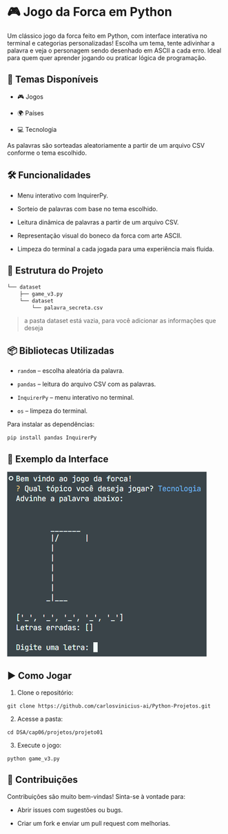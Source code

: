 # 🎮 Jogo da Forca em Python

Um clássico jogo da forca feito em Python, com interface interativa no terminal e categorias personalizadas! Escolha um tema, tente adivinhar a palavra e veja o personagem sendo desenhado em ASCII a cada erro. Ideal para quem quer aprender jogando ou praticar lógica de programação.

## 🧠 Temas Disponíveis

- 🎮 Jogos

- 🌍 Países

- 💻 Tecnologia

As palavras são sorteadas aleatoriamente a partir de um arquivo CSV conforme o tema escolhido.

## 🛠️ Funcionalidades

- Menu interativo com InquirerPy.

- Sorteio de palavras com base no tema escolhido.

- Leitura dinâmica de palavras a partir de um arquivo CSV.

- Representação visual do boneco da forca com arte ASCII.

- Limpeza do terminal a cada jogada para uma experiência mais fluida.

## 📁 Estrutura do Projeto
```
└── dataset
    ├── game_v3.py
    └── dataset
        └── palavra_secreta.csv
```

> a pasta dataset está vazia, para você adicionar as informações que deseja

## 📦 Bibliotecas Utilizadas
- `random` – escolha aleatória da palavra.

- `pandas` – leitura do arquivo CSV com as palavras.

- `InquirerPy` – menu interativo no terminal.

- `os` – limpeza do terminal.

Para instalar as dependências:
```
pip install pandas InquirerPy
```

## 📸 Exemplo da Interface
![jogo da forca](image.png)

## ▶️ Como Jogar
1. Clone o repositório:
```
git clone https://github.com/carlosvinicius-ai/Python-Projetos.git
```

2. Acesse a pasta:
```
cd DSA/cap06/projetos/projeto01
```

3. Execute o jogo:
```
python game_v3.py
```

## 🤝 Contribuições
Contribuições são muito bem-vindas! Sinta-se à vontade para:

- Abrir issues com sugestões ou bugs.

- Criar um fork e enviar um pull request com melhorias.